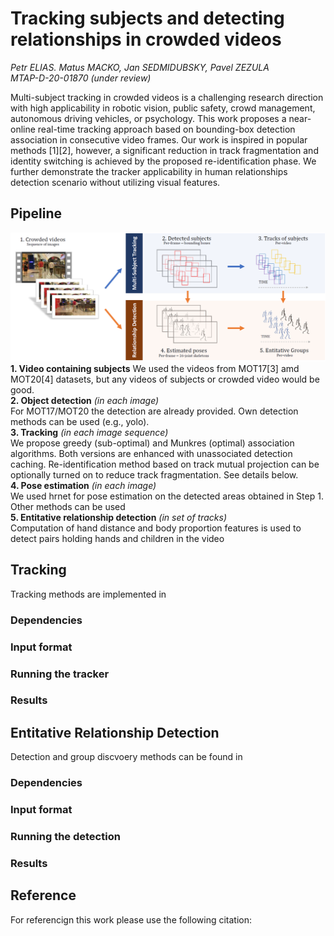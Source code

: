 # Tracking subjects and detecting relationships in crowded videos 
*Petr ELIAS. Matus MACKO, Jan SEDMIDUBSKY, Pavel ZEZULA*  
*MTAP-D-20-01870 (under review)*

Multi-subject tracking in crowded videos is a challenging research direction with high applicability in robotic vision, public safety, crowd management, autonomous driving vehicles, or psychology. This work proposes a near-online real-time tracking approach based on bounding-box detection association in consecutive video frames. Our work is inspired in popular methods \[1\]\[2\], however, a significant reduction in track fragmentation and identity switching is achieved by the proposed re-identification phase. We further demonstrate the tracker applicability in human relationships detection scenario without utilizing visual features.

## Pipeline
![Flowchart](/supplementary/flowchart.png "Tracking ad detection flowchart")
**1. Video containing subjects** 
We used the videos from MOT17\[3\] amd MOT20\[4\] datasets, but any videos of subjects or crowded video would be good.  
**2. Object detection** *(in each image)*  
For MOT17/MOT20 the detection are already provided. Own detection methods can be used (e.g., yolo).  
**3. Tracking** *(in each image sequence)*   
We propose greedy (sub-optimal) and Munkres (optimal) association algorithms. Both versions are enhanced with unassociated detection caching. Re-identification method based on track mutual projection can be optionally turned on to reduce track fragmentation. See details below.  
**4. Pose estimation** *(in each image)*  
We used hrnet for pose estimation on the detected areas obtained in Step 1. Other methods can be used  
**5. Entitative relationship detection** *(in set of tracks)*  
Computation of hand distance and body proportion features is used to detect pairs holding hands and children in the video

## Tracking
Tracking methods are implemented in 
### Dependencies
### Input format
### Running the tracker
### Results

## Entitative Relationship Detection
Detection and group discvoery methods can be found in
### Dependencies
### Input format
### Running the detection
### Results

## Reference
For referencign this work please use the following citation:

